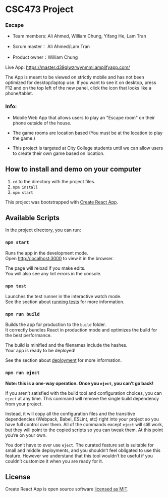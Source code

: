 # CSC473 Project
### Escape

* Team members: Ali Ahmed, William Chung, Yifang He, Lam Tran

* Scrum master： Ali Ahmed/Lam Tran

* Product owner：William Chung

Live App: https://master.d39glwzrwynmmi.amplifyapp.com/ 

The App is meant to be viewed on strictly mobile and has not been optimized for desktop/laptop use. If you want to see it on desktop, press F12 and on the top left of the new panel, click the icon that looks like a phone/tablet.

### Info:

- Mobile Web App that allows users to play an "Escape room" on their phone outside of the house.

- The game rooms are location based (You must be at the location to play the game.) 

- This project is targeted at City College students until we can allow users to create their own game based on location.




## How to install and demo on your computer

1. `cd` to the directory with the project files.
1. `npm install`
1. `npm start`

This project was bootstrapped with [Create React App](https://github.com/facebook/create-react-app).

## Available Scripts

In the project directory, you can run:

### `npm start`

Runs the app in the development mode.<br />
Open [http://localhost:3000](http://localhost:3000) to view it in the browser.

The page will reload if you make edits.<br />
You will also see any lint errors in the console.

### `npm test`

Launches the test runner in the interactive watch mode.<br />
See the section about [running tests](https://facebook.github.io/create-react-app/docs/running-tests) for more information.

### `npm run build`

Builds the app for production to the `build` folder.<br />
It correctly bundles React in production mode and optimizes the build for the best performance.

The build is minified and the filenames include the hashes.<br />
Your app is ready to be deployed!

See the section about [deployment](https://facebook.github.io/create-react-app/docs/deployment) for more information.

### `npm run eject`

**Note: this is a one-way operation. Once you `eject`, you can’t go back!**

If you aren’t satisfied with the build tool and configuration choices, you can `eject` at any time. This command will remove the single build dependency from your project.

Instead, it will copy all the configuration files and the transitive dependencies (Webpack, Babel, ESLint, etc) right into your project so you have full control over them. All of the commands except `eject` will still work, but they will point to the copied scripts so you can tweak them. At this point you’re on your own.

You don’t have to ever use `eject`. The curated feature set is suitable for small and middle deployments, and you shouldn’t feel obligated to use this feature. However we understand that this tool wouldn’t be useful if you couldn’t customize it when you are ready for it.





## License

Create React App is open source software [licensed as MIT](https://github.com/facebook/create-react-app/blob/master/LICENSE).
